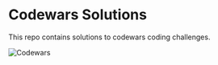 # Codewars Solutions
This repo contains solutions to codewars coding challenges. 

![Codewars](https://github.r2v.ch/codewars?user=USERNAME&hide_clan=true&theme=gradient)

